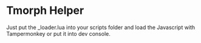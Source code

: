 # Tmorph Helper

Just put the _loader.lua into your scripts folder and load the Javascript with Tampermonkey or put it into dev console.